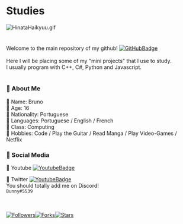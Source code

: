 # Studies
![HinataHaikyuu.gif](https://i.pinimg.com/originals/d2/b7/eb/d2b7eb3d83f3cca4fb23b7cf182dadce.gif)
#
Welcome to the main repository of my github! [![GitHubBadge](https://img.shields.io/badge/GitHub.io-Neztle-ff63c1?style=flat-square)](https://github.com/Neztle)<br><br>Here I will be placing some of my "mini projects" that I use to study.<br>
I usually program with C++, C#, Python and Javascript.
# 
### 📌 About Me
📍 Name: Bruno<br>
📍 Age: 16 <br>
📍 Nationality: Portuguese<br>
📍 Languages: Portuguese / English / French<br>
📍 Class: Computing<br>
📍 Hobbies: Code / Play the Guitar / Read Manga / Play Video-Games / Netflix<br>

### 📌 Social Media

📍 Youtube [![YoutubeBadge](https://img.shields.io/badge/Youtube-Neztle-fc8803?style=flat-square)](https://www.youtube.com/channel/UCSP2v3ZtWwEsTIJIylURezw?view_as=subscriber)<br>

📍 Twitter [![YoutubeBadge](https://img.shields.io/badge/Twitter-brunuumiguel-fc8803?style=flat-square)](https://twitter.com/brunuumiguel)
<br>You should totally add me on Discord!<br>
```Bunny#5539```

<br><br>
[![Followers](https://img.shields.io/github/followers/neztle?style=social)](https://github.com/neztle/studies/)[![Forks](https://img.shields.io/github/forks/neztle/studies?style=social)](https://github.com/neztle/studies/)[![Stars](https://img.shields.io/github/stars/neztle/studies?style=social)](https://github.com/neztle/studies/)
<br>
